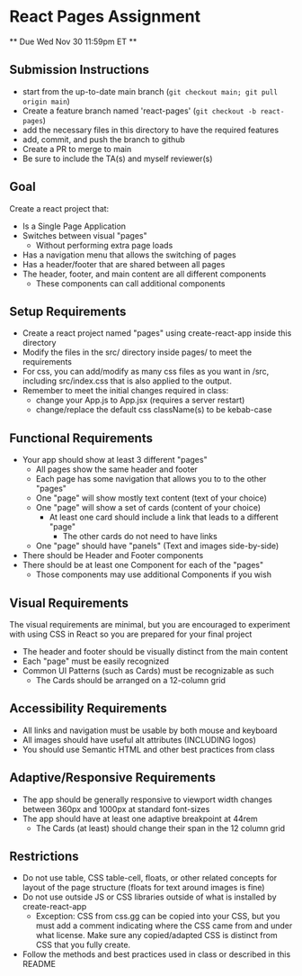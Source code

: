 # React Pages Assignment

** Due Wed Nov 30 11:59pm ET **

## Submission Instructions

* start from the up-to-date main branch (`git checkout main; git pull origin main`)
* Create a feature branch named 'react-pages' (`git checkout -b react-pages`)
* add the necessary files in this directory to have the required features
* add, commit, and push the branch to github
* Create a PR to merge to main
* Be sure to include the TA(s) and myself reviewer(s)

## Goal

Create a react project that:
- Is a Single Page Application
- Switches between visual "pages"
  - Without performing extra page loads
- Has a navigation menu that allows the switching of pages
- Has a header/footer that are shared between all pages
- The header, footer, and main content are all different components
  - These components can call additional components

## Setup Requirements

- Create a react project named "pages" using create-react-app inside this directory
- Modify the files in the src/ directory inside pages/ to meet the requirements
- For css, you can add/modify as many css files as you want in /src, including src/index.css that is also applied to the output.
- Remember to meet the initial changes required in class:
  - change your App.js to App.jsx (requires a server restart)
  - change/replace the default css className(s) to be kebab-case

## Functional Requirements

- Your app should show at least 3 different "pages"
  - All pages show the same header and footer
  - Each page has some navigation that allows you to to the other "pages"
  - One "page" will show mostly text content (text of your choice)
  - One "page" will show a set of cards (content of your choice)
    - At least one card should include a link that leads to a different "page"
      - The other cards do not need to have links
  - One "page" should have "panels" (Text and images side-by-side)
- There should be Header and Footer components
- There should be at least one Component for each of the "pages"
  - Those components may use additional Components if you wish

## Visual Requirements

The visual requirements are minimal, but you are encouraged to experiment with using CSS in React so you are prepared for your final project

- The header and footer should be visually distinct from the main content
- Each "page" must be easily recognized 
- Common UI Patterns (such as Cards) must be recognizable as such
  - The Cards should be arranged on a 12-column grid

## Accessibility Requirements

- All links and navigation must be usable by both mouse and keyboard
- All images should have useful alt attributes (INCLUDING logos)
- You should use Semantic HTML and other best practices from class

## Adaptive/Responsive Requirements

- The app should be generally responsive to viewport width changes between 360px and 1000px at standard font-sizes
- The app should have at least one adaptive breakpoint at 44rem
  - The Cards (at least) should change their span in the 12 column grid

## Restrictions

- Do not use table, CSS table-cell, floats, or other related concepts for layout of the page structure (floats for text around images is fine)
- Do not use outside JS or CSS libraries outside of what is installed by create-react-app
  - Exception: CSS from css.gg can be copied into your CSS, but you must add a comment indicating where the CSS came from and under what license.  Make sure any copied/adapted CSS is distinct from CSS that you fully create.
- Follow the methods and best practices used in class or described in this README

